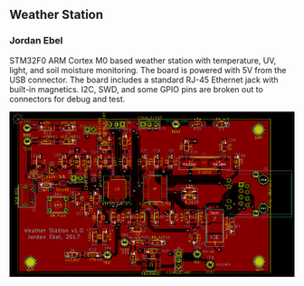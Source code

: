 ## Weather Station 
### Jordan Ebel

STM32F0 ARM Cortex M0 based weather station with temperature, UV, light, 
and soil moisture monitoring.  The board is powered with 5V from the USB 
connector.  The board includes a standard RJ-45 Ethernet jack with built-in
magnetics.  I2C, SWD, and some GPIO pins are broken out to connectors for
debug and test.

![Front copper view](doc/weather_f.cu.PNG)
